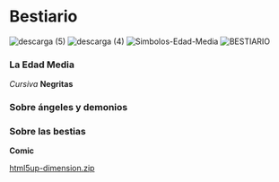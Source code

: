 # Bestiario
![descarga (5)](https://user-images.githubusercontent.com/100175361/155770663-5f3f8f0a-8163-4c73-bafb-1cf72c1ff68c.jpg)
![descarga (4)](https://user-images.githubusercontent.com/100175361/156892880-c6721f57-1672-4eff-8f46-c6b9918ce19c.jpg)
![Simbolos-Edad-Media](https://user-images.githubusercontent.com/100175361/156892891-be51a0b3-5b52-43c0-80a8-2647fda98da5.jpg) ![BESTIARIO](https://user-images.githubusercontent.com/100175361/156892912-5b227a08-4f4c-4e89-9488-d4f925a48b4b.jpg)

### La Edad Media 


*Cursiva* **Negritas** 

### Sobre ángeles y demonios 

### Sobre las bestias

**Comic** 

[html5up-dimension.zip](https://github.com/AlmaVillarre4l/Bestiario.github.io/files/8191146/html5up-dimension.zip)

